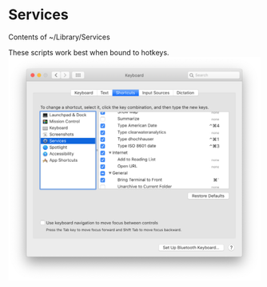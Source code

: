 # Services
Contents of ~/Library/Services

These scripts work best when bound to hotkeys.
![Picture of Keyboard Settings](./SettingsImage.png)
